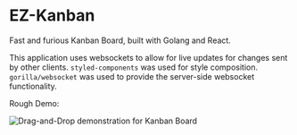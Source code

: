# EZ-Kanban

Fast and furious Kanban Board, built with Golang and React.

This application uses websockets to allow for live updates for changes sent by other clients. `styled-components` was used for style composition. `gorilla/websocket` was
used to provide the server-side websocket functionality.

Rough Demo:

![Drag-and-Drop demonstration for Kanban Board](https://media.giphy.com/media/MFIfr1DR6hQtmhsvxd/giphy.gif)
